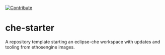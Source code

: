 [![Contribute](https://www.eclipse.org/che/contribute.svg)](https://code.ethosengine.com/#https://github.com/ethosengine/elohim)

# che-starter
A repository template starting an eclipse-che workspace with updates and tooling from ethosengine images. 
